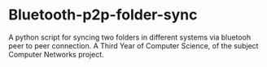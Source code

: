 # Bluetooth-p2p-folder-sync
A python script for syncing two folders in different systems via bluetooh peer to peer connection. A Third Year of Computer Science, of the subject Computer Networks project.
